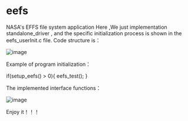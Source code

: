 # eefs
NASA's EFFS file system application
Here ,We just implementation standalone_driver , and the specific initialization process is shown in the eefs_userInit.c file.
Code structure is：


![image](https://user-images.githubusercontent.com/63274663/217208728-abf08a99-dc49-4f3e-b412-daf7fb090868.png)

Example of program initialization：

if(setup_eefs() > 0){
 eefs_test();
}

The implemented interface functions：


![image](https://user-images.githubusercontent.com/63274663/217209512-43af81a0-b334-4a48-b2f2-11cc0568ef1c.png)

Enjoy it！！！

